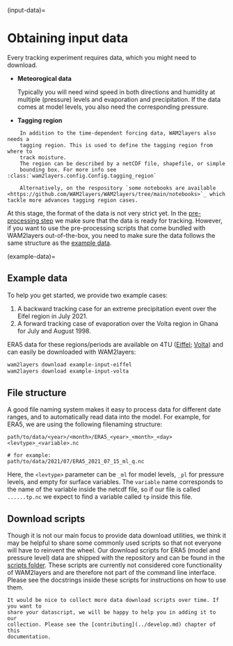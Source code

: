 
(input-data)=
# Obtaining input data

Every tracking experiment requires data, which you might need to download.

* **Meteorogical data**

    Typically you will need wind speed in both directions and humidity at multiple
    (pressure) levels and evaporation and precipitation. If the data comes at model
    levels, you also need the corresponding pressure.


* **Tagging region**
```{eval-rst}
    In addition to the time-dependent forcing data, WAM2layers also needs a
    tagging region. This is used to define the tagging region from where to 
    track moisture.
    The region can be described by a netCDF file, shapefile, or simple
    bounding box. For more info see :class:`wam2layers.config.Config.tagging_region`

    Alternatively, on the respository `some notebooks are available <https://github.com/WAM2layers/WAM2layers/tree/main/notebooks>`_ which tackle more advances tagging region cases.
```


At this stage, the format of the data is not very strict yet. In the
[pre-processing step](./preprocess) we make sure that the data is ready for
tracking. However, if you want to use the pre-processing scripts that come
bundled with WAM2layers out-of-the-box, you need to make sure the data follows
the same structure as the [example data](example-data).

(example-data)=
## Example data

To help you get started, we provide two example cases:

1. A backward tracking case for an extreme precipitation event over the Eifel
   region in July 2021.
2. A forward tracking case of evaporation over the Volta region in
   Ghana for July and August 1998.

ERA5 data for these regions/periods are available on 4TU
([Eiffel](https://doi.org/10.4121/f9572240-f179-4338-9e1b-82c5598529e2);
[Volta](https://doi.org/10.4121/bbe10a2a-39dc-4098-a69f-0f677d06ecdd))
and can easily be downloaded with WAM2layers:

```sh
wam2layers download example-input-eiffel
wam2layers download example-input-volta
```

## File structure

A good file naming system makes it easy to process data for different date
ranges, and to automatically read data into the model. For example, for ERA5, we
are using the following filenaming structure:

```
path/to/data/<year>/<month>/ERA5_<year>_<month>_<day><levtype>_<variable>.nc

# for example:
path/to/data/2021/07/ERA5_2021_07_15_ml_q.nc
```

Here, the `<levtype>` parameter can be `_ml` for model levels, `_pl` for
pressure levels, and empty for surface variables. The `variable` name
corresponds to the name of the variable inside the netcdf file, so if our file
is called `......tp.nc` we expect to find a variable called `tp` inside this
file.

## Download scripts

Though it is not our main focus to provide data download utilities, we think it
may be helpful to share some commonly used scripts so that not everyone will
have to reinvent the wheel. Our download scripts for ERA5 (model and pressure
level) data are shipped with the repository and can be found in the [scripts
folder](https://github.com/WAM2layers/WAM2layers/tree/master/scripts). These
scripts are currently not considered core functionality of WAM2layers and are
therefore not part of the command line interface. Please see the docstrings
inside these scripts for instructions on how to use them.

```{note}
It would be nice to collect more data download scripts over time. If you want to
share your datascript, we will be happy to help you in adding it to our
collection. Please see the [contributing](../develop.md) chapter of this
documentation.
```
